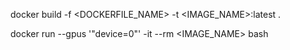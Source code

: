 
docker build -f <DOCKERFILE_NAME> -t <IMAGE_NAME>:latest .

docker run --gpus '"device=0"' -it --rm  <IMAGE_NAME> bash
